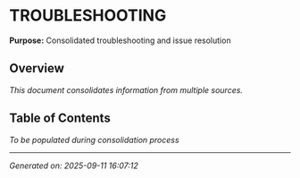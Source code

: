 # TROUBLESHOOTING

**Purpose:** Consolidated troubleshooting and issue resolution

## Overview

*This document consolidates information from multiple sources.*

## Table of Contents

*To be populated during consolidation process*

---

*Generated on: 2025-09-11 16:07:12*
